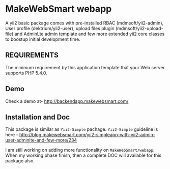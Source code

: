 MakeWebSmart webapp
===================

A yii2 basic package comes with pre-installed RBAC (mdmsoft/yii2-admin), User profile (dektrium/yii2-user), upload files plugin (mdmsoft/yii2-upload-file) and AdminLte admin template and few more extended yii2 core classes to boostup initial development time. 


REQUIREMENTS
------------

The minimum requirement by this application template that your Web server supports PHP 5.4.0.


Demo
----

Check a demo at- 
http://backendapp.makewebsmart.com/



Installation and Doc
---------------------

This package is similar as `Yii2-Simple` pachage. 
`Yii2-Simple` guideline is here - http://blog.makewebsmart.com/yii2-simpleapp-with-yii2-admin-user-adminlte-and-few-more/234 

I am still working on adding more functionality on `MakeWebSmart/webapp`. When my working phase finish, then a complete DOC will available for this package also.
